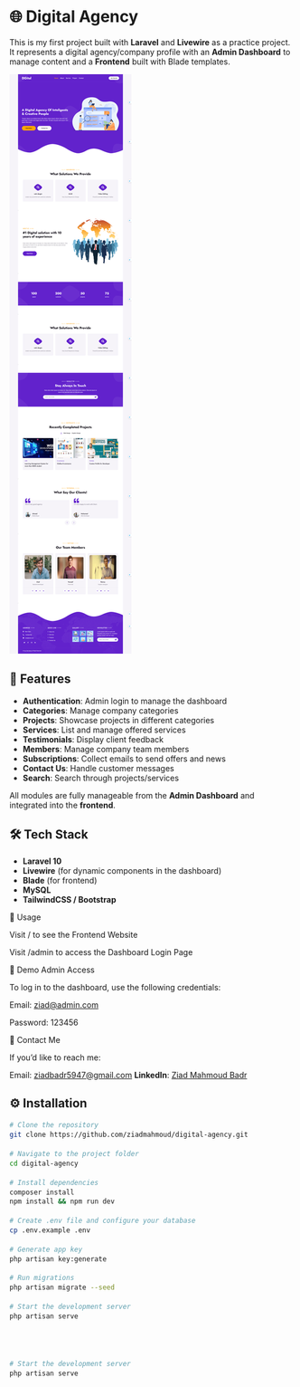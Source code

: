 # 🌐 Digital Agency

This is my first project built with **Laravel** and **Livewire** as a practice project.  
It represents a digital agency/company profile with an **Admin Dashboard** to manage content and a **Frontend** built with Blade templates.

![Website Screenshot](public/images/screenshot.png)

## 📌 Features
- **Authentication**: Admin login to manage the dashboard  
- **Categories**: Manage company categories  
- **Projects**: Showcase projects in different categories  
- **Services**: List and manage offered services  
- **Testimonials**: Display client feedback  
- **Members**: Manage company team members  
- **Subscriptions**: Collect emails to send offers and news  
- **Contact Us**: Handle customer messages  
- **Search**: Search through projects/services  

All modules are fully manageable from the **Admin Dashboard** and integrated into the **frontend**.

## 🛠️ Tech Stack
- **Laravel 10**  
- **Livewire** (for dynamic components in the dashboard)  
- **Blade** (for frontend)  
- **MySQL**  
- **TailwindCSS / Bootstrap**

🚀 Usage

Visit / to see the Frontend Website

Visit /admin to access the Dashboard Login Page

🔑 Demo Admin Access

To log in to the dashboard, use the following credentials:

Email: ziad@admin.com

Password: 123456

📧 Contact Me

If you’d like to reach me:

Email: ziadbadr5947@gmail.com
**LinkedIn**: [Ziad Mahmoud Badr](https://www.linkedin.com/in/ziad-mahmoud-badr-8452ba1ba/)


## ⚙️ Installation
```bash
# Clone the repository
git clone https://github.com/ziadmahmoud/digital-agency.git

# Navigate to the project folder
cd digital-agency

# Install dependencies
composer install
npm install && npm run dev

# Create .env file and configure your database
cp .env.example .env

# Generate app key
php artisan key:generate

# Run migrations
php artisan migrate --seed

# Start the development server
php artisan serve




# Start the development server
php artisan serve
